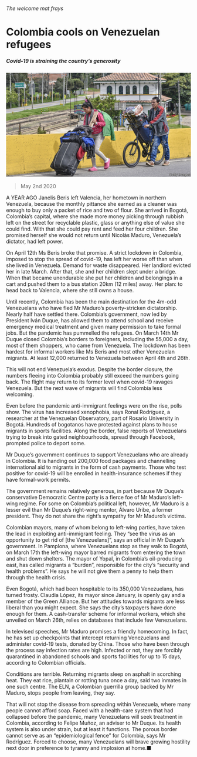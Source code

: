 ###### The welcome mat frays

# Colombia cools on Venezuelan refugees 

##### Covid-19 is straining the country’s generosity 

![image](images/20200502_AMP001_0.jpg) 

> May 2nd 2020 

A YEAR AGO Janelis Beris left Valencia, her hometown in northern Venezuela, because the monthly pittance she earned as a cleaner was enough to buy only a packet of rice and two of flour. She arrived in Bogotá, Colombia’s capital, where she made more money picking through rubbish left on the street for recyclable plastic, glass or anything else of value she could find. With that she could pay rent and feed her four children. She promised herself she would not return until Nicolás Maduro, Venezuela’s dictator, had left power.

On April 12th Ms Beris broke that promise. A strict lockdown in Colombia, imposed to stop the spread of covid-19, has left her worse off than when she lived in Venezuela. Demand for waste disappeared. Her landlord evicted her in late March. After that, she and her children slept under a bridge. When that became unendurable she put her children and belongings in a cart and pushed them to a bus station 20km (12 miles) away. Her plan: to head back to Valencia, where she still owns a house.


Until recently, Colombia has been the main destination for the 4m-odd Venezuelans who have fled Mr Maduro’s poverty-stricken dictatorship. Nearly half have settled there. Colombia’s government, now led by President Iván Duque, has allowed them to attend school and receive emergency medical treatment and given many permission to take formal jobs. But the pandemic has pummelled the refugees. On March 14th Mr Duque closed Colombia’s borders to foreigners, including the 55,000 a day, most of them shoppers, who came from Venezuela. The lockdown has been hardest for informal workers like Ms Beris and most other Venezuelan migrants. At least 12,000 returned to Venezuela between April 4th and 26th.

This will not end Venezuela’s exodus. Despite the border closure, the numbers fleeing into Colombia probably still exceed the numbers going back. The flight may return to its former level when covid-19 ravages Venezuela. But the next wave of migrants will find Colombia less welcoming.

Even before the pandemic anti-immigrant feelings were on the rise, polls show. The virus has increased xenophobia, says Ronal Rodríguez, a researcher at the Venezuelan Observatory, part of Rosario University in Bogotá. Hundreds of bogotanos have protested against plans to house migrants in sports facilities. Along the border, false reports of Venezuelans trying to break into gated neighbourhoods, spread through Facebook, prompted police to deport some.

Mr Duque’s government continues to support Venezuelans who are already in Colombia. It is handing out 200,000 food packages and channelling international aid to migrants in the form of cash payments. Those who test positive for covid-19 will be enrolled in health-insurance schemes if they have formal-work permits.

The government remains relatively generous, in part because Mr Duque’s conservative Democratic Centre party is a fierce foe of Mr Maduro’s left-wing regime. For some on Colombia’s political left, however, Mr Maduro is a lesser evil than Mr Duque’s right-wing mentor, Álvaro Uribe, a former president. They do not share the right’s sympathy for Mr Maduro’s victims.

Colombian mayors, many of whom belong to left-wing parties, have taken the lead in exploiting anti-immigrant feeling. They “see the virus as an opportunity to get rid of [the Venezuelans]”, says an official in Mr Duque’s government. In Pamplona, where Venezuelans stop as they walk to Bogotá, on March 17th the left-wing mayor barred migrants from entering the town and shut down shelters. The mayor of Yopal, in Colombia’s oil-producing east, has called migrants a “burden”, responsible for the city’s “security and health problems”. He says he will not give them a penny to help them through the health crisis.

Even Bogotá, which had been hospitable to its 350,000 Venezuelans, has turned frosty. Claudia López, its mayor since January, is openly gay and a member of the Green Alliance. But her attitudes towards migrants are less liberal than you might expect. She says the city’s taxpayers have done enough for them. A cash-transfer scheme for informal workers, which she unveiled on March 26th, relies on databases that include few Venezuelans.

In televised speeches, Mr Maduro promises a friendly homecoming. In fact, he has set up checkpoints that intercept returning Venezuelans and administer covid-19 tests, donated by China. Those who have been through the process say infection rates are high. Infected or not, they are forcibly quarantined in abandoned schools and sports facilities for up to 15 days, according to Colombian officials.

Conditions are terrible. Returning migrants sleep on asphalt in scorching heat. They eat rice, plantain or rotting tuna once a day, said two inmates in one such centre. The ELN, a Colombian guerrilla group backed by Mr Maduro, stops people from leaving, they say.

That will not stop the disease from spreading within Venezuela, where many people cannot afford soap. Faced with a health-care system that had collapsed before the pandemic, many Venezuelans will seek treatment in Colombia, according to Felipe Muñoz, an adviser to Mr Duque. Its health system is also under strain, but at least it functions. The porous border cannot serve as an “epidemiological fence” for Colombia, says Mr Rodríguez. Forced to choose, many Venezuelans will brave growing hostility next door in preference to tyranny and implosion at home.■

